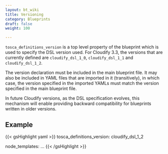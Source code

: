 ```yaml
---
layout: bt_wiki
title: Versioning
category: Blueprints
draft: false
weight: 100

---
```


`tosca_definitions_version` is a top level property of the blueprint which is used to specify the DSL version used.
For Cloudify 3.3, the versions that are currently defined are `cloudify_dsl_1_0`, `cloudify_dsl_1_1` and `cloudify_dsl_1_2`.

The version declaration must be included in the main blueprint file. It may also be included in YAML files that are imported in it (transitively), in which case, the version specified in the imported YAMLs must match the version specified in the main blueprint file.

In future Cloudify versions, as the DSL specification evolves, this mechanism will enable providing backward compatibility for blueprints written in older versions.
<br>

## Example
{{< gsHighlight  yaml >}}
tosca_definitions_version: cloudify_dsl_1_2

node_templates:
    ...
{{< /gsHighlight >}}
